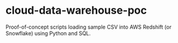 # cloud-data-warehouse-poc
Proof-of-concept scripts loading sample CSV into AWS Redshift (or Snowflake) using Python and SQL.
